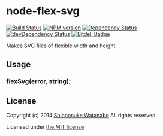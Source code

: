 # node-flex-svg

[![Build Status](https://travis-ci.org/shinnn/node-flex-svg.png?branch=master)](https://travis-ci.org/shinnn/node-flex-svg)
[![NPM version](https://badge.fury.io/js/flex-svg)](http://badge.fury.io/js/flex-svg)
[![Dependency Status](https://david-dm.org/shinnn/node-flex-svg.png)](https://david-dm.org/shinnn/node-flex-svg)
[![devDependency Status](https://david-dm.org/shinnn/node-flex-svg/dev-status.png)](https://david-dm.org/shinnn/node-flex-svg#info=devDependencies)
[![Bitdeli Badge](https://d2weczhvl823v0.cloudfront.net/shinnn/node-flex-svg/trend.png)](https://bitdeli.com/free "Bitdeli Badge")

Makes SVG files of flexible width and height

## Usage

### flexSvg(error, string);

## License

Copyright (c) 2014 [Shinnosuke Watanabe](https://github.com/shinnn) All rights reserved.

Licensed under [the MIT license](./LICENSE)